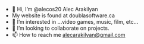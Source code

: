 - 👋 Hi, I’m @alecos20 Alec Arakilyan
- My website is found at doublasoftware.ca
- 👀 I’m interested in ...video games, music, film, etc...
- 💞️ I’m looking to collaborate on projects.
- 📫 How to reach me alecarakilyan@gmail.com

<!---
alecos20/alecos20 is a ✨ special ✨ repository because its `README.md` (this file) appears on your GitHub profile.
You can click the Preview link to take a look at your changes.
--->
